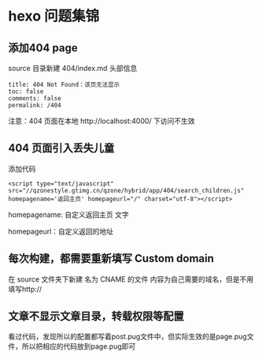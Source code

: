 # hexo 问题集锦
## 添加404 page
source 目录新建 404/index.md
头部信息

```
title: 404 Not Found：该页无法显示
toc: false
comments: false
permalink: /404
```
注意：404 页面在本地 http://localhost:4000/ 下访问不生效
## 404 页面引入丢失儿童

添加代码

`<script type="text/javascript" src="//qzonestyle.gtimg.cn/qzone/hybrid/app/404/search_children.js" homepagename='返回主页' homepageurl="/" charset="utf-8"></script>
`

homepagename: 自定义返回主页 文字

homepageurl：自定义返回的地址

## 每次构建，都需要重新填写 Custom domain
在 source 文件夹下新建 名为 CNAME 的文件
内容为自己需要的域名，但是不用填写http://

## 文章不显示文章目录，转载权限等配置
看过代码，发现所以的配置都写着post.pug文件中，但实际生效的是page.pug文件，所以把相应的代码放到page.pug即可
